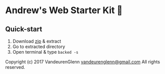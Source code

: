 # Andrew's Web Starter Kit :metal:

## Quick-start
1. Download [zip]() & extract
2. Go to extracted directory
3. Open terminal & type ```backed -s```

Copyright (c) 2017 VandeurenGlenn <vandeurenglenn@gmail.com>
All rights reserved.
